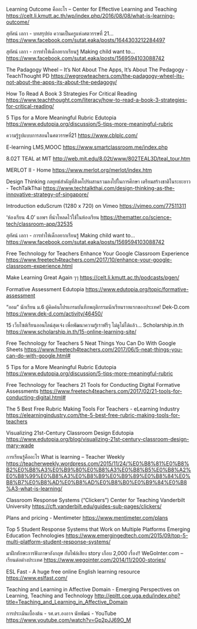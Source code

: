 Learning Outcome คืออะไร – Center for Effective Learning and Teaching
https://celt.li.kmutt.ac.th/wp/index.php/2016/08/08/what-is-learning-outcome/

สุทัศน์ เอกา - บทสรุปย่อ ความเป็นครูแห่งศตวรรษที่ 21...
https://www.facebook.com/sutat.eaka/posts/1644303212284497

สุทัศน์ เอกา - การทำให้เด็กอยากเรียนรู้ Making child want to...
https://www.facebook.com/sutat.eaka/posts/1569594103088742

The Padagogy Wheel – It’s Not About The Apps, It’s About The Pedagogy - TeachThought PD
https://wegrowteachers.com/the-padagogy-wheel-its-not-about-the-apps-its-about-the-pedagogy/

How To Read A Book 3 Strategies For Critical Reading
https://www.teachthought.com/literacy/how-to-read-a-book-3-strategies-for-critical-reading/

5 Tips for a More Meaningful Rubric Edutopia
https://www.edutopia.org/discussion/5-tips-more-meaningful-rubric

ความรู้รูปแบบการสอนในศตวรรษที่21
https://www.cblplc.com/

E-learning LMS,MOOC
https://www.smartclassroom.me/index.php

8.02T TEAL at MIT
http://web.mit.edu/8.02t/www/802TEAL3D/teal_tour.htm

MERLOT II - Home
https://www.merlot.org/merlot/index.htm

Design Thinking กลยุทธ์สำคัญที่สิงคโปร์ผสานรวมลงไปในการศึกษา เตรียมสร้างชาติในระยะยาว - TechTalkThai
https://www.techtalkthai.com/design-thinking-as-the-innovative-strategy-of-singapore/

Introduction eduScrum (1280 x 720) on Vimeo
https://vimeo.com/77511311

‘ห้องเรียน 4.0’ แอพฯ ที่น่าโหลดไว้ใช้ในห้องเรียน
https://thematter.co/science-tech/classroom-app/32535

สุทัศน์ เอกา - การทำให้เด็กอยากเรียนรู้ Making child want to...
https://www.facebook.com/sutat.eaka/posts/1569594103088742

Free Technology for Teachers Enhance Your Google Classroom Experience
https://www.freetech4teachers.com/2017/10/enhance-your-google-classroom-experience.html

Make Learning Great Again ๆๆ
https://celt.li.kmutt.ac.th/podcasts/pgen/

Formative Assessment Edutopia
https://www.edutopia.org/topic/formative-assessment

“ออม” นักเรียน ม.6 ผู้คิดค้นโปรแกรมบันทึกพฤติกรรมนักเรียนรายแรกของประเทศ! Dek-D.com
https://www.dek-d.com/activity/46450/

15 เว็บไซต์เรียนออนไลน์สุดเจ๋ง เพื่อพัฒนาความรู้เราฟรีๆ ไม่ดูไม่ได้แล้ว… Scholarship.in.th
https://www.scholarship.in.th/15-online-learning-site/

Free Technology for Teachers 5 Neat Things You Can Do With Google Sheets
https://www.freetech4teachers.com/2017/06/5-neat-things-you-can-do-with-google.html#

5 Tips for a More Meaningful Rubric Edutopia
https://www.edutopia.org/discussion/5-tips-more-meaningful-rubric

Free Technology for Teachers 21 Tools for Conducting Digital Formative Assessments
https://www.freetech4teachers.com/2017/02/21-tools-for-conducting-digital.html#

The 5 Best Free Rubric Making Tools For Teachers - eLearning Industry
https://elearningindustry.com/the-5-best-free-rubric-making-tools-for-teachers

Visualizing 21st-Century Classroom Design Edutopia
https://www.edutopia.org/blog/visualizing-21st-century-classroom-design-mary-wade

การเรียนรู้คืออะไร What is learning – Teacher Weekly
https://teacherweekly.wordpress.com/2015/11/24/%E0%B8%81%E0%B8%B2%E0%B8%A3%E0%B9%80%E0%B8%A3%E0%B8%B5%E0%B8%A2%E0%B8%99%E0%B8%A3%E0%B8%B9%E0%B9%89%E0%B8%84%E0%B8%B7%E0%B8%AD%E0%B8%AD%E0%B8%B0%E0%B9%84%E0%B8%A3-what-is-learning/

Classroom Response Systems (“Clickers”) Center for Teaching Vanderbilt University
https://cft.vanderbilt.edu/guides-sub-pages/clickers/

Plans and pricing - Mentimeter
https://www.mentimeter.com/plans

Top 5 Student Response Systems that Work on Multiple Platforms Emerging Education Technologies
https://www.emergingedtech.com/2015/09/top-5-multi-platform-student-response-systems/

มาฝึกทักษะการฟังภาษาอังกฤษ กับไฟล์เสียง story เกือบ 2,000 เรื่อง!! WeGoInter.com – เรียนต่อต่างประเทศ
https://www.wegointer.com/2014/11/2000-stories/

ESL Fast - A huge free online English learning resource
https://www.eslfast.com/

Teaching and Learning in Affective Domain - Emerging Perspectives on Learning, Teaching and Technology
http://epltt.coe.uga.edu/index.php?title=Teaching_and_Learning_in_Affective_Domain

การประเมินเบื้องต้น - รศ.ดร.องอาจ นัยพัฒน์ - YouTube
https://www.youtube.com/watch?v=Gp2pJJ69O_M















